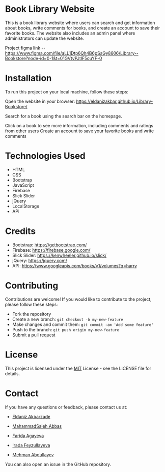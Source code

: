 # Book Library Website
This is a book library website where users can search and get information about books, write comments for books, and create an account to save their favorite books. The website also includes an admin panel where administrators can update the website.

Project figma link -- https://www.figma.com/file/aLL1Dtp6Qh4B6pSaGy8606/Library--Bookstore?node-id=0-1&t=01GVtvPJtIF5cuYF-0


# Installation
To run this project on your local machine, follow these steps:

Open the website in your browser:  https://eldanizakbar.github.io/Library-Bookstore/

Search for a book using the search bar on the homepage.

Click on a book to see more information, including comments and ratings from other users
Create an account to save your favorite books and write comments


# Technologies Used

* HTML
* CSS
* Bootstrap
* JavaScript
* Firebase
* Slick Slider
* jQuery
* LocalStorage
* API


# Credits
* Bootstrap: https://getbootstrap.com/
* Firebase: https://firebase.google.com/
* Slick Slider: https://kenwheeler.github.io/slick/
* jQuery: https://jquery.com/
* API: https://www.googleapis.com/books/v1/volumes?q=harry



# Contributing

Contributions are welcome! If you would like to contribute to the project, please follow these steps:

* Fork the repository
* Create a new branch: `git checkout -b my-new-feature`
* Make changes and commit them: `git commit -am 'Add some feature' `
* Push to the branch: `git push origin my-new-feature`
* Submit a pull request



# License

This project is licensed under the [MIT](https://choosealicense.com/licenses/mit/) License - see the LICENSE file for details.

# Contact
If you have any questions or feedback, please contact us at:


* [Eldaniz Akbarzade](https://github.com/EldanizAkbar)

* [MahammadSaleh Abbas](https://github.com/Mahammadsaleh)
* [Farida Agayeva](https://github.com/FaridaAgayeva)
* [Irada Feyzullayeva](https://github.com/iradakhf)
* [Mehman Abdullayev](https://github.com/mehman-abdullayev)

You can also open an issue in the GitHub repository.

